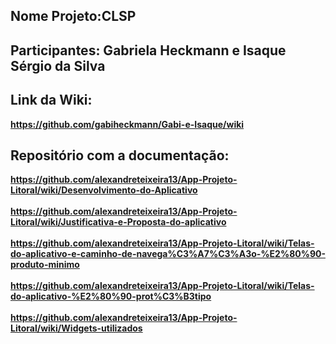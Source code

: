 <b><h2>Nome Projeto:CLSP</h2>
<h2>Participantes: Gabriela Heckmann e Isaque Sérgio da Silva</h2>

## Link da Wiki: 
https://github.com/gabiheckmann/Gabi-e-Isaque/wiki
## Repositório com a documentação:
https://github.com/alexandreteixeira13/App-Projeto-Litoral/wiki/Desenvolvimento-do-Aplicativo<br><br>
https://github.com/alexandreteixeira13/App-Projeto-Litoral/wiki/Justificativa-e-Proposta-do-aplicativo<br><br>
https://github.com/alexandreteixeira13/App-Projeto-Litoral/wiki/Telas-do-aplicativo-e-caminho-de-navega%C3%A7%C3%A3o-%E2%80%90-produto-minimo<br><br>
https://github.com/alexandreteixeira13/App-Projeto-Litoral/wiki/Telas-do-aplicativo-%E2%80%90-prot%C3%B3tipo<br><br>
https://github.com/alexandreteixeira13/App-Projeto-Litoral/wiki/Widgets-utilizados
